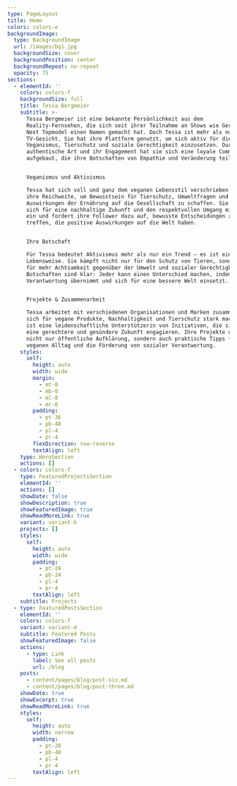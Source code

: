 ```yaml
---
type: PageLayout
title: Home
colors: colors-e
backgroundImage:
  type: BackgroundImage
  url: /images/bg1.jpg
  backgroundSize: cover
  backgroundPosition: center
  backgroundRepeat: no-repeat
  opacity: 75
sections:
  - elementId: ''
    colors: colors-f
    backgroundSize: full
    title: Tessa Bergmeier
    subtitle: >-
      Tessa Bergmeier ist eine bekannte Persönlichkeit aus dem
      Reality-Fernsehen, die sich seit ihrer Teilnahme an Shows wie Germany’s
      Next Topmodel einen Namen gemacht hat. Doch Tessa ist mehr als nur ein
      TV-Gesicht. Sie hat ihre Plattform genutzt, um sich aktiv für die Themen
      Veganismus, Tierschutz und soziale Gerechtigkeit einzusetzen. Durch ihre
      authentische Art und ihr Engagement hat sie sich eine loyale Community
      aufgebaut, die ihre Botschaften von Empathie und Veränderung teilt.


      Veganismus und Aktivismus

      Tessa hat sich voll und ganz dem veganen Lebensstil verschrieben und nutzt
      ihre Reichweite, um Bewusstsein für Tierschutz, Umweltfragen und die
      Auswirkungen der Ernährung auf die Gesellschaft zu schaffen. Sie setzt
      sich für eine nachhaltige Zukunft und den respektvollen Umgang mit Tieren
      ein und fordert ihre Follower dazu auf, bewusste Entscheidungen zu
      treffen, die positive Auswirkungen auf die Welt haben.


      Ihre Botschaft

      Für Tessa bedeutet Aktivismus mehr als nur ein Trend – es ist eine
      Lebensweise. Sie kämpft nicht nur für den Schutz von Tieren, sondern auch
      für mehr Achtsamkeit gegenüber der Umwelt und sozialer Gerechtigkeit. Ihre
      Botschaften sind klar: Jeder kann einen Unterschied machen, indem er
      Verantwortung übernimmt und sich für eine bessere Welt einsetzt.


      Projekte & Zusammenarbeit

      Tessa arbeitet mit verschiedenen Organisationen und Marken zusammen, die
      sich für vegane Produkte, Nachhaltigkeit und Tierschutz stark machen. Sie
      ist eine leidenschaftliche Unterstützerin von Initiativen, die sich für
      eine gerechtere und gesündere Zukunft engagieren. Ihre Projekte umfassen
      nicht nur öffentliche Aufklärung, sondern auch praktische Tipps für den
      veganen Alltag und die Förderung von sozialer Verantwortung.
    styles:
      self:
        height: auto
        width: wide
        margin:
          - mt-0
          - mb-0
          - ml-0
          - mr-0
        padding:
          - pt-36
          - pb-48
          - pl-4
          - pr-4
        flexDirection: row-reverse
        textAlign: left
    type: HeroSection
    actions: []
  - colors: colors-f
    type: FeaturedProjectsSection
    elementId: ''
    actions: []
    showDate: false
    showDescription: true
    showFeaturedImage: true
    showReadMoreLink: true
    variant: variant-b
    projects: []
    styles:
      self:
        height: auto
        width: wide
        padding:
          - pt-24
          - pb-24
          - pl-4
          - pr-4
        textAlign: left
    subtitle: Projects
  - type: FeaturedPostsSection
    elementId: ''
    colors: colors-f
    variant: variant-d
    subtitle: Featured Posts
    showFeaturedImage: false
    actions:
      - type: Link
        label: See all posts
        url: /blog
    posts:
      - content/pages/blog/post-six.md
      - content/pages/blog/post-three.md
    showDate: true
    showExcerpt: true
    showReadMoreLink: true
    styles:
      self:
        height: auto
        width: narrow
        padding:
          - pt-28
          - pb-48
          - pl-4
          - pr-4
        textAlign: left
---
```

